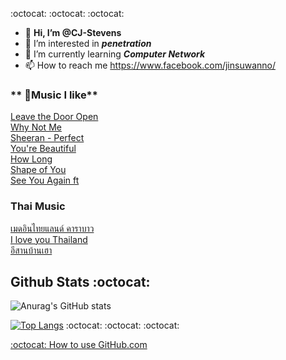 :octocat: :octocat: :octocat:
- 👋 **Hi, I’m @CJ-Stevens**
- 👀 I’m interested in **_penetration_**
- 🌱 I’m currently learning **_Computer Network_**
- 📫 How to reach me https://www.facebook.com/jinsuwanno/
### ** 🎼Music I like**<br>
[Leave the Door Open](https://www.youtube.com/watch?v=adLGHcj_fmA)<br>
[Why Not Me](https://www.youtube.com/watch?v=GyrH6xiFiT0)<br>
[Sheeran - Perfect](https://www.youtube.com/watch?v=2Vv-BfVoq4g)<br>
[You're Beautiful](https://www.youtube.com/watch?v=oofSnsGkops)<br>
[How Long](https://www.youtube.com/watch?v=CwfoyVa980U)<br>
[Shape of You](https://www.youtube.com/watch?v=JGwWNGJdvx8&list=RDJGwWNGJdvx8&start_radio=1&rv=JGwWNGJdvx8&t=11)<br>
[See You Again ft](https://www.youtube.com/watch?v=RgKAFK5djSk)<br>

### Thai Music
[เมดอินไทยแลนด์ คาราบาว](https://www.youtube.com/watch?v=fVdOqSbkDoo&list=RDfVdOqSbkDoo&start_radio=1)<br>
[I love you Thailand](https://www.youtube.com/watch?v=WXsV_ZKHcm4)<br>
[อีสานบ้านเฮา](https://www.youtube.com/watch?v=RhfjIUjiAkU)<br>

## Github Stats :octocat:

![Anurag's GitHub stats](https://github-readme-stats.vercel.app/api?username=CJ-Stevens&show_icons=true&theme=radical)

[![Top Langs](https://github-readme-stats.vercel.app/api/top-langs/?username=CJ-Stevens&langs_count=8)](https://github.com/anuraghazra/github-readme-stats)
:octocat: :octocat: :octocat:
<!---
CJ-Stevens/Chenchira is a ✨ special ✨ repository because its `README.md` (this file) appears on your GitHub profile.
You can click the Preview link to take a look at your changes.
--->
[:octocat: How to use GitHub.com](https://docs.github.com/en/github)
